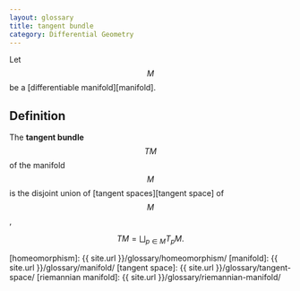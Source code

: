 ```yaml
---
layout: glossary
title: tangent bundle
category: Differential Geometry
---
```


Let $$ M $$ be a [differentiable manifold][manifold].

## Definition
The **tangent bundle** $$ TM $$ of the manifold $$ M $$ is the disjoint union of [tangent spaces][tangent space] of $$ M $$,

$$ TM = \bigsqcup_{p \in M} T_p M. $$


[homeomorphism]: {{ site.url }}/glossary/homeomorphism/
[manifold]: {{ site.url }}/glossary/manifold/
[tangent space]: {{ site.url }}/glossary/tangent-space/
[riemannian manifold]: {{ site.url }}/glossary/riemannian-manifold/